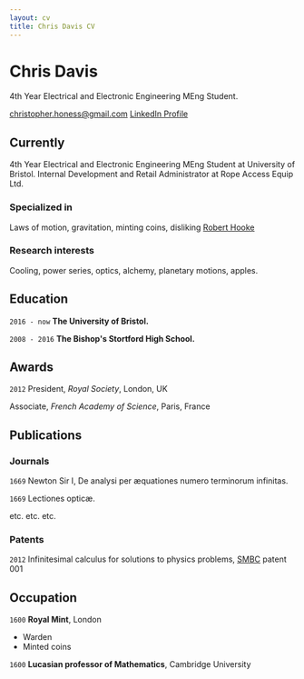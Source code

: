 ```yaml
---
layout: cv
title: Chris Davis CV
---
```

# Chris Davis
4th Year Electrical and Electronic Engineering MEng Student.

<div id="webaddress">
<a href="christopher.honess@gmail.com">christopher.honess@gmail.com</a>
<a href="https://www.linkedin.com/in/chris-davis-02786a15b">LinkedIn Profile</a>
</div>


## Currently

4th Year Electrical and Electronic Engineering MEng Student at University of Bristol.
Internal Development and Retail Administrator at Rope Access Equip Ltd.

### Specialized in

Laws of motion, gravitation, minting coins, disliking [Robert Hooke](http://en.wikipedia.org/wiki/Robert_Hooke)


### Research interests

Cooling, power series, optics, alchemy, planetary motions, apples.


## Education

`2016 - now`
__The University of Bristol.__

`2008 - 2016`
__The Bishop's Stortford High School.__

## Awards

`2012`
President, *Royal Society*, London, UK

Associate, *French Academy of Science*, Paris, France



## Publications

<!-- A list is also available [online](http://scholar.google.co.uk/citations?user=LTOTl0YAAAAJ) -->

### Journals

`1669`
Newton Sir I, De analysi per æquationes numero terminorum infinitas.

`1669`
Lectiones opticæ.

etc. etc. etc.

### Patents

`2012`
Infinitesimal calculus for solutions to physics problems, [SMBC](http://www.techdirt.com/articles/20121011/09312820678/if-patents-had-been-around-time-newton.shtml) patent 001


## Occupation

`1600`
__Royal Mint__, London

- Warden
- Minted coins

`1600`
__Lucasian professor of Mathematics__, Cambridge University



<!-- ### Footer

Last updated: May 2013 -->
